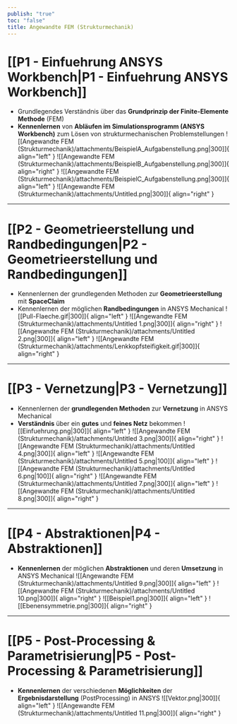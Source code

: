 ```yaml
---
publish: "true"
toc: "false"
title: Angewandte FEM (Strukturmechanik)
---
```


# [[P1 - Einfuehrung ANSYS Workbench|P1 - Einfuehrung ANSYS Workbench]]
- Grundlegendes Verständnis über das **Grundprinzip der Finite-Elemente** **Methode** (FEM)
- **Kennenlernen** von **Abläufen im Simulationsprogramm (ANSYS Workbench)** zum Lösen von strukturmechanischen Problemstellungen
![[Angewandte FEM (Strukturmechanik)/attachments/BeispielA_Aufgabenstellung.png|300]]{ align="left" }
![[Angewandte FEM (Strukturmechanik)/attachments/BeispielB_Aufgabenstellung.png|300]]{ align="right" }
![[Angewandte FEM (Strukturmechanik)/attachments/BeispielC_Aufgabenstellung.png|300]]{ align="left" }
![[Angewandte FEM (Strukturmechanik)/attachments/Untitled.png|300]]{ align="right" }
  
---
  
# [[P2 - Geometrieerstellung und Randbedingungen|P2 - Geometrieerstellung und Randbedingungen]]
- Kennenlernen der grundlegenden Methoden zur **Geometrieerstellung** mit **SpaceClaim**
- Kennenlernen der möglichen **Randbedingungen** in ANSYS Mechanical
![[Pull-Flaeche.gif|300]]{ align="left" }
![[Angewandte FEM (Strukturmechanik)/attachments/Untitled 1.png|300]]{ align="right" }
![[Angewandte FEM (Strukturmechanik)/attachments/Untitled 2.png|300]]{ align="left" }
![[Angewandte FEM (Strukturmechanik)/attachments/Lenkkopfsteifigkeit.gif|300]]{ align="right" }
  
  
---
  
# [[P3 - Vernetzung|P3 - Vernetzung]]
- Kennenlernen der **grundlegenden Methoden** zur **Vernetzung** in ANSYS Mechanical
- **Verständnis** über ein **gutes** und **feines Netz** bekommen
![[Einfuehrung.png|300]]{ align="left" }
![[Angewandte FEM (Strukturmechanik)/attachments/Untitled 3.png|300]]{ align="right" }
![[Angewandte FEM (Strukturmechanik)/attachments/Untitled 4.png|300]]{ align="left" }
![[Angewandte FEM (Strukturmechanik)/attachments/Untitled 5.png|100]]{ align="left" }
![[Angewandte FEM (Strukturmechanik)/attachments/Untitled 6.png|100]]{ align="right" }
![[Angewandte FEM (Strukturmechanik)/attachments/Untitled 7.png|300]]{ align="left" }
![[Angewandte FEM (Strukturmechanik)/attachments/Untitled 8.png|300]]{ align="right" }
---
  
# [[P4 - Abstraktionen|P4 - Abstraktionen]]
- **Kennenlernen** der möglichen **Abstraktionen** und deren **Umsetzung** in ANSYS Mechanical
![[Angewandte FEM (Strukturmechanik)/attachments/Untitled 9.png|300]]{ align="left" }
![[Angewandte FEM (Strukturmechanik)/attachments/Untitled 10.png|300]]{ align="right" }
![[Beispiel1.png|300]]{ align="left" }
![[Ebenensymmetrie.png|300]]{ align="right" }
  
  
---
  
# [[P5 - Post-Processing & Parametrisierung|P5 - Post-Processing & Parametrisierung]]
- **Kennenlernen** der verschiedenen **Möglichkeiten** der **Ergebnisdarstellung** (PostProcessing) in ANSYS
![[Vektor.png|300]]{ align="left" }
![[Angewandte FEM (Strukturmechanik)/attachments/Untitled 11.png|300]]{ align="right" }
